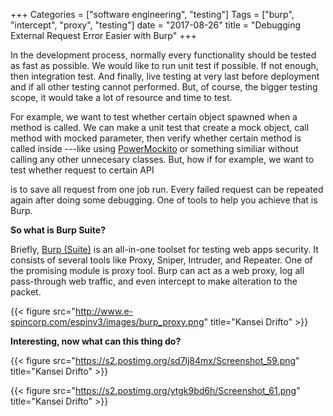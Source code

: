 +++
Categories = ["software engineering", "testing"]
Tags = ["burp", "intercept", "proxy", "testing"]
date = "2017-08-26"
title = "Debugging External Request Error Easier with Burp"
+++

In the development process, normally every functionality should be tested as fast as possible. We would like to run unit test if possible. If not enough, then integration test. And finally, live testing at very last before deployment and if all other testing cannot performed. But, of course, the bigger testing scope, it would take a lot of resource and time to test.

For example, we want to test whether certain object spawned when a method is called. We can make a unit test that create a mock object, call method with mocked parameter, then verify whether certain method is called inside ---like using [PowerMockito](https://raseshmori.wordpress.com/2015/01/07/mockito-and-power-mockito-cheatsheet/) or something similiar without calling any other unnecesary classes. But, how if for example, we want to test whether request to certain API 

 is to save all request from one job run. Every failed request can be repeated again after doing some debugging. One of tools to help you achieve that is Burp.

**So what is Burp Suite?**

Briefly, [Burp (Suite)](https://portswigger.net/burp) is an all-in-one toolset for testing web apps security. It consists of several tools like Proxy, Sniper, Intruder, and Repeater. One of the promising module is proxy tool. Burp can act as a web proxy, log all pass-through web traffic, and even intercept to make alteration to the packet.

{{< figure src="http://www.e-spincorp.com/espinv3/images/burp_proxy.png" title="Kansei Drifto" >}}

**Interesting, now what can this thing do?**

{{< figure src="https://s2.postimg.org/sd7lj84mx/Screenshot_59.png" title="Kansei Drifto" >}}

{{< figure src="https://s2.postimg.org/ytgk9bd6h/Screenshot_61.png" title="Kansei Drifto" >}}